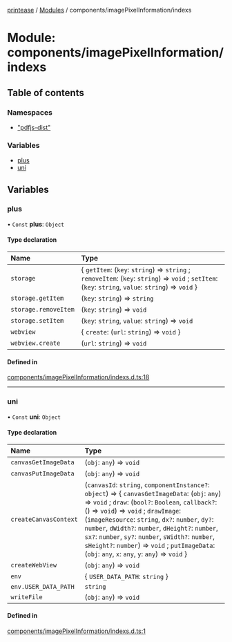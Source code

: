[printease](../README.md) / [Modules](../modules.md) / components/imagePixelInformation/indexs

# Module: components/imagePixelInformation/indexs

## Table of contents

### Namespaces

- [&quot;pdfjs-dist&quot;](components_imagePixelInformation_indexs._pdfjs_dist_.md)

### Variables

- [plus](components_imagePixelInformation_indexs.md#plus)
- [uni](components_imagePixelInformation_indexs.md#uni)

## Variables

### plus

• `Const` **plus**: `Object`

#### Type declaration

| Name | Type |
| :------ | :------ |
| `storage` | { `getItem`: (`key`: `string`) => `string` ; `removeItem`: (`key`: `string`) => `void` ; `setItem`: (`key`: `string`, `value`: `string`) => `void`  } |
| `storage.getItem` | (`key`: `string`) => `string` |
| `storage.removeItem` | (`key`: `string`) => `void` |
| `storage.setItem` | (`key`: `string`, `value`: `string`) => `void` |
| `webview` | { `create`: (`url`: `string`) => `void`  } |
| `webview.create` | (`url`: `string`) => `void` |

#### Defined in

[components/imagePixelInformation/indexs.d.ts:18](https://github.com/Liu-Jinshuai/printease/blob/f0ce9b9/src/components/imagePixelInformation/indexs.d.ts#L18)

___

### uni

• `Const` **uni**: `Object`

#### Type declaration

| Name | Type |
| :------ | :------ |
| `canvasGetImageData` | (`obj`: `any`) => `void` |
| `canvasPutImageData` | (`obj`: `any`) => `void` |
| `createCanvasContext` | (`canvasId`: `string`, `componentInstance?`: `object`) => { `canvasGetImageData`: (`obj`: `any`) => `void` ; `draw`: (`bool?`: `Boolean`, `callback?`: () => `void`) => `void` ; `drawImage`: (`imageResource`: `string`, `dx?`: `number`, `dy?`: `number`, `dWidth?`: `number`, `dHeight?`: `number`, `sx?`: `number`, `sy?`: `number`, `sWidth?`: `number`, `sHeight?`: `number`) => `void` ; `putImageData`: (`obj`: `any`, `x`: `any`, `y`: `any`) => `void`  } |
| `createWebView` | (`obj`: `any`) => `void` |
| `env` | { `USER_DATA_PATH`: `string`  } |
| `env.USER_DATA_PATH` | `string` |
| `writeFile` | (`obj`: `any`) => `void` |

#### Defined in

[components/imagePixelInformation/indexs.d.ts:1](https://github.com/Liu-Jinshuai/printease/blob/f0ce9b9/src/components/imagePixelInformation/indexs.d.ts#L1)
